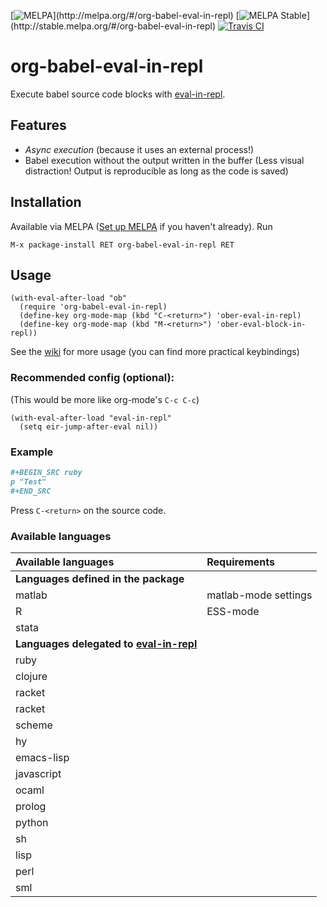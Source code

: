 [![MELPA](http://melpa.org/packages/org-babel-eval-in-repl-badge.svg?)](http://melpa.org/#/org-babel-eval-in-repl) [![MELPA Stable](http://stable.melpa.org/packages/org-babel-eval-in-repl-badge.svg?)](http://stable.melpa.org/#/org-babel-eval-in-repl) [![Travis CI](https://travis-ci.org/diadochos/org-babel-eval-in-repl.svg)](https://travis-ci.org/diadochos/org-babel-eval-in-repl)
# org-babel-eval-in-repl
Execute babel source code blocks with [eval-in-repl](https://github.com/kaz-yos/eval-in-repl).

## Features
- *Async execution* (because it uses an external process!)
- Babel execution without the output written in the buffer (Less visual distraction! Output is reproducible as long as the code is saved)

## Installation
Available via MELPA ([Set up MELPA](https://github.com/melpa/melpa) if you haven't already). Run
```
M-x package-install RET org-babel-eval-in-repl RET
```

## Usage
``` emacs-lisp
(with-eval-after-load "ob"
  (require 'org-babel-eval-in-repl)
  (define-key org-mode-map (kbd "C-<return>") 'ober-eval-in-repl)
  (define-key org-mode-map (kbd "M-<return>") 'ober-eval-block-in-repl))
```

See the [wiki](https://github.com/diadochos/org-babel-eval-in-repl/wiki) for more usage (you can find more practical keybindings)

### Recommended config (optional):
(This would be more like org-mode's `C-c C-c`)
``` emacs-lisp
(with-eval-after-load "eval-in-repl"
  (setq eir-jump-after-eval nil))
```

### Example

``` org
#+BEGIN_SRC ruby
p "Test"
#+END_SRC
```
Press `C-<return>` on the source code.

### Available languages
| Available languages                                                                | Requirements             |
| :-----------------------------------------                                         | :----------------------- |
| **Languages defined in the package**                                               |                          |
| matlab                                                                             | matlab-mode settings     |
| R                                                                                  | ESS-mode                 |
| stata                                                                              |                          |
| **Languages delegated to [eval-in-repl](https://github.com/kaz-yos/eval-in-repl)** |                          |
| ruby                                                                               |                          |
| clojure                                                                            |                          |
| racket                                                                             |                          |
| racket                                                                             |                          |
| scheme                                                                             |                          |
| hy                                                                                 |                          |
| emacs-lisp                                                                         |                          |
| javascript                                                                         |                          |
| ocaml                                                                              |                          |
| prolog                                                                             |                          |
| python                                                                             |                          |
| sh                                                                                 |                          |
| lisp                                                                               |                          |
| perl                                                                               |                          |
| sml                                                                                |                          |
